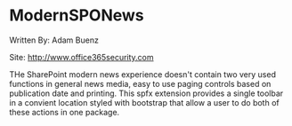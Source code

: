 # ModernSPONews

Written By: Adam Buenz

Site: http://www.office365security.com

THe SharePoint modern news experience doesn't contain two very used functions in general news media, easy to use paging controls based on publication date and printing. This spfx extension provides a single toolbar in a convient location styled with bootstrap that allow a user to do both of these actions in one package. 
